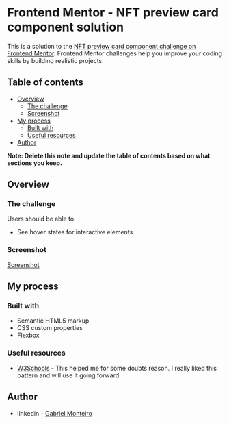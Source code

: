 # Frontend Mentor - NFT preview card component solution

  This is a solution to the [NFT preview card component challenge on Frontend Mentor](https://www.frontendmentor.io/challenges/product-preview-card-component-GO7UmttRfa). Frontend Mentor challenges help you improve your coding skills by building realistic projects. 

## Table of contents

- [Overview](#overview)
  - [The challenge](#the-challenge)
  - [Screenshot](#screenshot)
- [My process](#my-process)
  - [Built with](#built-with)
  - [Useful resources](#useful-resources)
- [Author](#author)

**Note: Delete this note and update the table of contents based on what sections you keep.**

## Overview

### The challenge

Users should be able to:

- See hover states for interactive elements

### Screenshot

[Screenshot](https://imgur.com/a/nNrp0GJ)


## My process

### Built with

- Semantic HTML5 markup
- CSS custom properties
- Flexbox



### Useful resources

- [W3Schools](https://www.w3schools.com/) - This helped me for some doubts reason. I really liked this pattern and will use it going forward.


## Author

- linkedin - [Gabriel Monteiro](https://www.linkedin.com/in/monteirobiel/)
